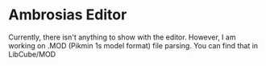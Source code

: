 # Ambrosias Editor

Currently, there isn't anything to show with the editor. However, I am working on .MOD (Pikmin 1s model format) file parsing.
You can find that in LibCube/MOD
